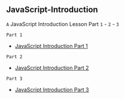 ## JavaScript-Introduction

`A` JavaScript Introduction Lesson Part `1` - `2` - `3`

`Part 1`

- [JavaScript Introduction Part 1](JavaScript%20Introduction%20Part%201)

`Part 2`

- [JavaScript Introduction Part 2](JavaScript%20Introduction%20Part%202)

`Part 3`

- [JavaScript Introduction Part 3](JavaScript%20Introduction%20Part%203)
